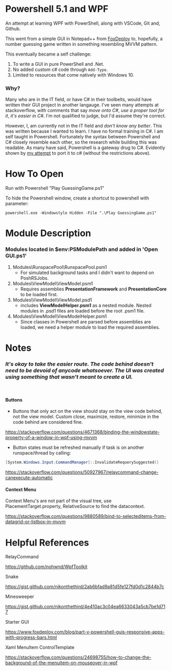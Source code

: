 # Powershell 5.1 and WPF
An attempt at learning WPF with PowerShell, along with VSCode, Git and, Github.

This went from a simple GUI in Notepad++ from [FoxDeploy](https://www.foxdeploy.com/blog/part-v-powershell-guis-responsive-apps-with-progress-bars.html) to, hopefully, a number guessing game written in something resembling MVVM pattern.

This eventually became a self challenge:
1. To write a GUI in pure PowerShell and .Net.
2. No added custom c# code through ```Add-Type```.
3. Limited to resources that come natively with Windows 10.
### **Why?**

Many who are in the IT field, or have C# in their toolbelts, would have written their GUI project in another langauge. I've seen many attempts at stackoverflow, with comments that say *move onto C#*, *use a proper tool for it*, *it's easier in C#*. I'm not qualified to judge, but I'd assume they're correct.

However, I, am currently not in the IT field and *don't know any better*. This was written because I wanted to learn. I have no formal training in C#. I am self taught in Powershell. Fortunately the syntax between Powershell and C# closely resemble each other, so the research while building this was readable. As many have said, Powershell is a gateway drug to C#. Evidently shown by [my attempt](https://github.com/Exathi/WPF-GUI-with-.net5) to port it to c# (without the restrictions above).

# How To Open
Run with Powershell "Play GuessingGame.ps1"

To hide the Powershell window, create a shortcut to powershell with parameter:
```
powershell.exe -Windowstyle Hidden -File ".\Play GuessingGame.ps1"
```
# Module Description
### **Modules located in $env:PSModulePath** and added in 'Open GUI.ps1'
1. Modules\RunspacePool\RunspacePool.psm1
    - For simulated background tasks and I didn't want to depend on PoshRSJobs.
2. Modules\ViewModel\ViewModel.psm1
    - Requires assemblies **PresentationFramework** and **PresentationCore** to be loaded first.
3. Modules\ViewModel\ViewModel.psd1
    - includes **ViewModelHelper.psm1** as a nested module. Nested modules in .psd1 files are loaded before the root .psm1 file.
4. Modules\ViewModel\ViewModelHelper.psm1
    - Since classes in Powershell are parsed before assemblies are loaded, we need a helper module to load the required assemblies.

# Notes
### *It's okay to take the easier route. The code behind doesn't need to be devoid of anycode whatsoever. The UI was created using something that wasn't meant to create a UI.*

<br>

#### **Buttons**
- Buttons that only act on the view should stay on the view code behind, not the view model. Custom close, maximize, restore, minimize in the code behind are considered fine.

https://stackoverflow.com/questions/4671368/binding-the-windowstate-property-of-a-window-in-wpf-using-mvvm

- Button states must be refreshed manually if task is on another runspace/thread by calling:

```powershell
[System.Windows.Input.CommandManager]::InvalidateRequerySuggested()
```

https://stackoverflow.com/questions/50927967/relaycommand-change-canexecute-automatic

#### **Context Menu**

Context Menu's are not part of the visual tree, use PlacementTarget.property, RelativeSource to find the datacontext.

https://stackoverflow.com/questions/9880589/bind-to-selecteditems-from-datagrid-or-listbox-in-mvvm

# Helpful References

RelayCommand

https://github.com/nohwnd/WpfToolkit

Snake

https://gist.github.com/nikonthethird/2ab6bfad9a81d5fe127fd0d1c2844b7c

Minesweeper

https://gist.github.com/nikonthethird/4e410ac3c04ea6633043a5cb7be1d717

Starter GUI

https://www.foxdeploy.com/blog/part-v-powershell-guis-responsive-apps-with-progress-bars.html

Xaml MenuItem ControlTemplate

https://stackoverflow.com/questions/24698755/how-to-change-the-background-of-the-menuitem-on-mouseover-in-wpf

